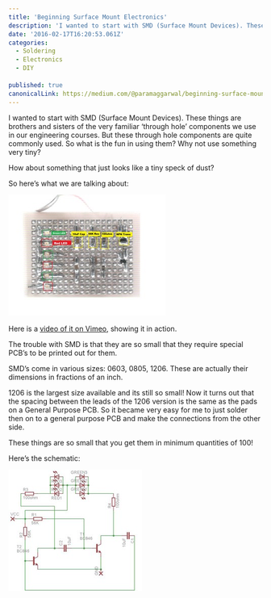 ```yaml
---
title: 'Beginning Surface Mount Electronics'
description: 'I wanted to start with SMD (Surface Mount Devices). These things are brothers and sisters of the very familiar ‘through hole’ components we use in our engineering courses. But these through hole…'
date: '2016-02-17T16:20:53.061Z'
categories:
  - Soldering
  - Electronics
  - DIY

published: true
canonicalLink: https://medium.com/@paramaggarwal/beginning-surface-mount-electronics-84dbddcc3a40
---
```


I wanted to start with SMD (Surface Mount Devices). These things are brothers and sisters of the very familiar ‘through hole’ components we use in our engineering courses. But these through hole components are quite commonly used. So what is the fun in using them? Why not use something very tiny?

How about something that just looks like a tiny speck of dust?

So here’s what we are talking about:

![](./asset-1.jpg)

Here is a [video of it on Vimeo](http://t.umblr.com/redirect?z=http%3A%2F%2Fvimeo.com%2F5000787&t=NTljYThiMDYwNTEyZWNhY2ZiZTEzYTEyY2Y4NTU5M2FjOGQ2ZGVkYyxTUmlidzNIRA%3D%3D), showing it in action.

The trouble with SMD is that they are so small that they require special PCB’s to be printed out for them.

SMD’s come in various sizes: 0603, 0805, 1206. These are actually their dimensions in fractions of an inch.

1206 is the largest size available and its still so small! Now it turns out that the spacing between the leads of the 1206 version is the same as the pads on a General Purpose PCB. So it became very easy for me to just solder then on to a general purpose PCB and make the connections from the other side.

These things are so small that you get them in minimum quantities of 100!

Here’s the schematic:

![](./asset-2.jpg)
